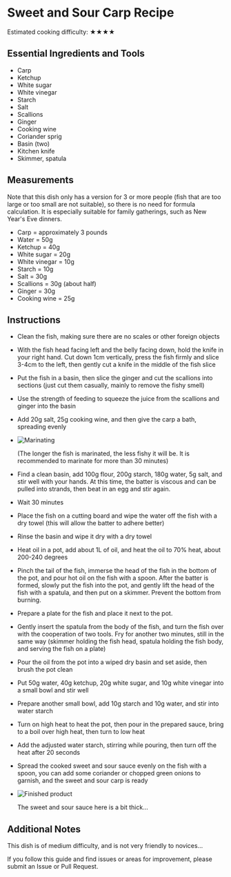 # Sweet and Sour Carp Recipe

Estimated cooking difficulty: ★★★★

## Essential Ingredients and Tools

- Carp
- Ketchup
- White sugar
- White vinegar
- Starch
- Salt
- Scallions
- Ginger
- Cooking wine
- Coriander sprig
- Basin (two)
- Kitchen knife
- Skimmer, spatula

## Measurements

Note that this dish only has a version for 3 or more people (fish that are too large or too small are not suitable), so there is no need for formula calculation. It is especially suitable for family gatherings, such as New Year's Eve dinners.

- Carp = approximately 3 pounds
- Water = 50g
- Ketchup = 40g
- White sugar = 20g
- White vinegar = 10g
- Starch = 10g
- Salt = 30g
- Scallions = 30g (about half)
- Ginger = 30g
- Cooking wine = 25g

## Instructions

- Clean the fish, making sure there are no scales or other foreign objects
- With the fish head facing left and the belly facing down, hold the knife in your right hand. Cut down 1cm vertically, press the fish firmly and slice 3-4cm to the left, then gently cut a knife in the middle of the fish slice
- Put the fish in a basin, then slice the ginger and cut the scallions into sections (just cut them casually, mainly to remove the fishy smell)
- Use the strength of feeding to squeeze the juice from the scallions and ginger into the basin
- Add 20g salt, 25g cooking wine, and then give the carp a bath, spreading evenly
- ![Marinating](./腌制.jpg)

    (The longer the fish is marinated, the less fishy it will be. It is recommended to marinate for more than 30 minutes)

- Find a clean basin, add 100g flour, 200g starch, 180g water, 5g salt, and stir well with your hands. At this time, the batter is viscous and can be pulled into strands, then beat in an egg and stir again.
- Wait 30 minutes
- Place the fish on a cutting board and wipe the water off the fish with a dry towel (this will allow the batter to adhere better)
- Rinse the basin and wipe it dry with a dry towel
- Heat oil in a pot, add about 1L of oil, and heat the oil to 70% heat, about 200-240 degrees
- Pinch the tail of the fish, immerse the head of the fish in the bottom of the pot, and pour hot oil on the fish with a spoon. After the batter is formed, slowly put the fish into the pot, and gently lift the head of the fish with a spatula, and then put on a skimmer. Prevent the bottom from burning.
- Prepare a plate for the fish and place it next to the pot.
- Gently insert the spatula from the body of the fish, and turn the fish over with the cooperation of two tools. Fry for another two minutes, still in the same way (skimmer holding the fish head, spatula holding the fish body, and serving the fish on a plate)
- Pour the oil from the pot into a wiped dry basin and set aside, then brush the pot clean
- Put 50g water, 40g ketchup, 20g white sugar, and 10g white vinegar into a small bowl and stir well
- Prepare another small bowl, add 10g starch and 10g water, and stir into water starch
- Turn on high heat to heat the pot, then pour in the prepared sauce, bring to a boil over high heat, then turn to low heat
- Add the adjusted water starch, stirring while pouring, then turn off the heat after 20 seconds
- Spread the cooked sweet and sour sauce evenly on the fish with a spoon, you can add some coriander or chopped green onions to garnish, and the sweet and sour carp is ready
- ![Finished product](./成品.jpg)

    The sweet and sour sauce here is a bit thick...

## Additional Notes

This dish is of medium difficulty, and is not very friendly to novices...

If you follow this guide and find issues or areas for improvement, please submit an Issue or Pull Request.
